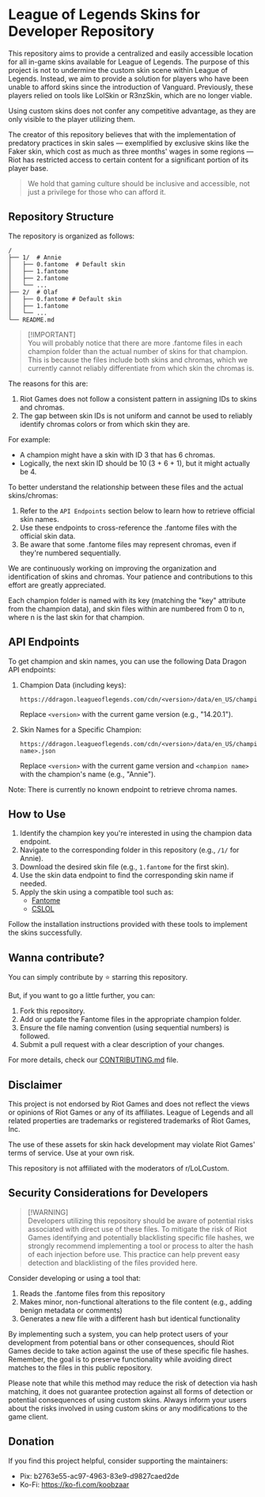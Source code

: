# League of Legends Skins for Developer Repository

This repository aims to provide a centralized and easily accessible location for all in-game skins available for League of Legends. The purpose of this project is not to undermine the custom skin scene within League of Legends. Instead, we aim to provide a solution for players who have been unable to afford skins since the introduction of Vanguard. Previously, these players relied on tools like LolSkin or R3nzSkin, which are no longer viable.

Using custom skins does not confer any competitive advantage, as they are only visible to the player utilizing them. 

The creator of this repository believes that with the implementation of predatory practices in skin sales — exemplified by exclusive skins like the Faker skin, which cost as much as three months' wages in some regions — Riot has restricted access to certain content for a significant portion of its player base. 

> We hold that gaming culture should be inclusive and accessible, not just a privilege for those who can afford it.

## Repository Structure

The repository is organized as follows:

```
/
├── 1/  # Annie
│   ├── 0.fantome  # Default skin
│   ├── 1.fantome 
│   ├── 2.fantome
│   └── ...
├── 2/  # Olaf
│   ├── 0.fantome # Default skin
│   ├── 1.fantome
│   └── ...
└── README.md
```

> [!IMPORTANT]\
> You will probably notice that there are more .fantome files in each champion folder than the actual number of skins for that champion. This is because the files include both skins and chromas, which we currently cannot reliably differentiate from which skin the chromas is.

The reasons for this are:

1. Riot Games does not follow a consistent pattern in assigning IDs to skins and chromas.
2. The gap between skin IDs is not uniform and cannot be used to reliably identify chromas colors or from which skin they are.

For example:
- A champion might have a skin with ID 3 that has 6 chromas.
- Logically, the next skin ID should be 10 (3 + 6 + 1), but it might actually be 4.

To better understand the relationship between these files and the actual skins/chromas:

1. Refer to the `API Endpoints` section below to learn how to retrieve official skin names.
2. Use these endpoints to cross-reference the .fantome files with the official skin data.
3. Be aware that some .fantome files may represent chromas, even if they're numbered sequentially.

We are continuously working on improving the organization and identification of skins and chromas. Your patience and contributions to this effort are greatly appreciated.

Each champion folder is named with its key (matching the "key" attribute from the champion data), and skin files within are numbered from 0 to n, where n is the last skin for that champion.

## API Endpoints

To get champion and skin names, you can use the following Data Dragon API endpoints:

1. Champion Data (including keys):
   ```
   https://ddragon.leagueoflegends.com/cdn/<version>/data/en_US/champion.json
   ```
   Replace `<version>` with the current game version (e.g., "14.20.1").

2. Skin Names for a Specific Champion:
   ```
   https://ddragon.leagueoflegends.com/cdn/<version>/data/en_US/champion/<champion name>.json
   ```
   Replace `<version>` with the current game version and `<champion name>` with the champion's name (e.g., "Annie").

Note: There is currently no known endpoint to retrieve chroma names.

## How to Use

1. Identify the champion key you're interested in using the champion data endpoint.
2. Navigate to the corresponding folder in this repository (e.g., `/1/` for Annie).
3. Download the desired skin file (e.g., `1.fantome` for the first skin).
4. Use the skin data endpoint to find the corresponding skin name if needed.
5. Apply the skin using a compatible tool such as:
   - [Fantome](https://github.com/LeagueToolkit/fantome)
   - [CSLOL](https://github.com/LeagueToolkit/cslol-manager)

Follow the installation instructions provided with these tools to implement the skins successfully.

## Wanna contribute?

You can simply contribute by ⭐ starring this repository. 

But, if you want to go a little further, you can:

1. Fork this repository.
2. Add or update the Fantome files in the appropriate champion folder.
3. Ensure the file naming convention (using sequential numbers) is followed.
4. Submit a pull request with a clear description of your changes.

For more details, check our [CONTRIBUTING.md](CONTRIBUTING.md) file.

## Disclaimer

This project is not endorsed by Riot Games and does not reflect the views or opinions of Riot Games or any of its affiliates. League of Legends and all related properties are trademarks or registered trademarks of Riot Games, Inc.

The use of these assets for skin hack development may violate Riot Games' terms of service. Use at your own risk.

This repository is not affiliated with the moderators of r/LoLCustom.

## Security Considerations for Developers

> [!WARNING]\
> Developers utilizing this repository should be aware of potential risks associated with direct use of these files. To mitigate the risk of Riot Games identifying and potentially blacklisting specific file hashes, we strongly recommend implementing a tool or process to alter the hash of each injection before use. This practice can help prevent easy detection and blacklisting of the files provided here.

Consider developing or using a tool that:
1. Reads the .fantome files from this repository
2. Makes minor, non-functional alterations to the file content (e.g., adding benign metadata or comments)
3. Generates a new file with a different hash but identical functionality

By implementing such a system, you can help protect users of your development from potential bans or other consequences, should Riot Games decide to take action against the use of these specific file hashes. Remember, the goal is to preserve functionality while avoiding direct matches to the files in this public repository.

Please note that while this method may reduce the risk of detection via hash matching, it does not guarantee protection against all forms of detection or potential consequences of using custom skins. Always inform your users about the risks involved in using custom skins or any modifications to the game client.

## Donation

If you find this project helpful, consider supporting the maintainers:

- Pix: b2763e55-ac97-4963-83e9-d9827caed2de
- Ko-Fi: https://ko-fi.com/koobzaar
